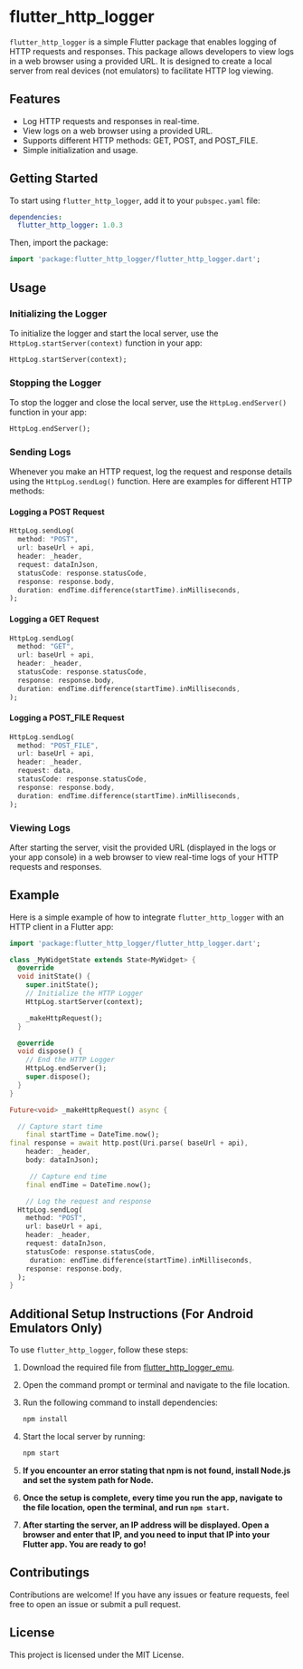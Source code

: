 
# flutter_http_logger

`flutter_http_logger` is a simple Flutter package that enables logging of HTTP requests and responses. This package allows developers to view logs in a web browser using a provided URL. It is designed to create a local server from real devices (not emulators) to facilitate HTTP log viewing.

## Features

- Log HTTP requests and responses in real-time.
- View logs on a web browser using a provided URL.
- Supports different HTTP methods: GET, POST, and POST_FILE.
- Simple initialization and usage.

## Getting Started

To start using `flutter_http_logger`, add it to your `pubspec.yaml` file:

```yaml
dependencies:
  flutter_http_logger: 1.0.3
```

Then, import the package:

```dart
import 'package:flutter_http_logger/flutter_http_logger.dart';
```

## Usage

### Initializing the Logger

To initialize the logger and start the local server, use the `HttpLog.startServer(context)` function in your app:

```dart
HttpLog.startServer(context);
```

### Stopping the Logger

To stop the logger and close the local server, use the `HttpLog.endServer()` function in your app:

```dart
HttpLog.endServer();
```

### Sending Logs

Whenever you make an HTTP request, log the request and response details using the `HttpLog.sendLog()` function. Here are examples for different HTTP methods:

#### Logging a POST Request

```dart
HttpLog.sendLog(
  method: "POST",
  url: baseUrl + api,
  header: _header,
  request: dataInJson,
  statusCode: response.statusCode,
  response: response.body,
  duration: endTime.difference(startTime).inMilliseconds,
);
```

#### Logging a GET Request

```dart
HttpLog.sendLog(
  method: "GET",
  url: baseUrl + api,
  header: _header,
  statusCode: response.statusCode,
  response: response.body,
  duration: endTime.difference(startTime).inMilliseconds,
);
```

#### Logging a POST_FILE Request

```dart
HttpLog.sendLog(
  method: "POST_FILE",
  url: baseUrl + api,
  header: _header,
  request: data,
  statusCode: response.statusCode,
  response: response.body,
  duration: endTime.difference(startTime).inMilliseconds,
);
```

### Viewing Logs

After starting the server, visit the provided URL (displayed in the logs or your app console) in a web browser to view real-time logs of your HTTP requests and responses.

## Example

Here is a simple example of how to integrate `flutter_http_logger` with an HTTP client in a Flutter app:

```dart
import 'package:flutter_http_logger/flutter_http_logger.dart';

class _MyWidgetState extends State<MyWidget> {
  @override
  void initState() {
    super.initState();
    // Initialize the HTTP Logger
    HttpLog.startServer(context);

    _makeHttpRequest();
  }

  @override
  void dispose() {
    // End the HTTP Logger
    HttpLog.endServer();
    super.dispose();
  }
}

Future<void> _makeHttpRequest() async {

  // Capture start time
    final startTime = DateTime.now();
final response = await http.post(Uri.parse( baseUrl + api),
    header: _header,
    body: dataInJson);

     // Capture end time
    final endTime = DateTime.now();

    // Log the request and response
  HttpLog.sendLog(
    method: "POST",
    url: baseUrl + api,
    header: _header,
    request: dataInJson,
    statusCode: response.statusCode,
     duration: endTime.difference(startTime).inMilliseconds,
    response: response.body,
  );
}
```

## Additional Setup Instructions (For Android Emulators Only)

To use `flutter_http_logger`, follow these steps:

1. Download the required file from [flutter_http_logger_emu](https://github.com/coffyee/http_logger/archive/refs/heads/main.zip).
2. Open the command prompt or terminal and navigate to the file location.
3. Run the following command to install dependencies:

   ```sh
   npm install
   ```

4. Start the local server by running:

   ```sh
   npm start
   ```

5. **If you encounter an error stating that npm is not found, install Node.js and set the system path for Node.**
6. **Once the setup is complete, every time you run the app, navigate to the file location, open the terminal, and run `npm start`.**
7. **After starting the server, an IP address will be displayed. Open a browser and enter that IP, and you need to input that IP into your Flutter app. You are ready to go!**

## Contributings

Contributions are welcome! If you have any issues or feature requests, feel free to open an issue or submit a pull request.

## License

This project is licensed under the MIT License.
